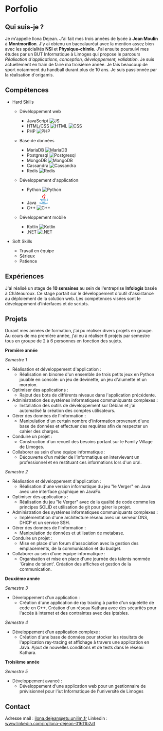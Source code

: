 # Porfolio

## Qui suis-je ?
Je m'appelle Ilona Dejean. J'ai fait mes trois années de lycée à **Jean Moulin** à **Montmorillon**. J'y ai obtenu un baccalauréat avec la mention assez bien avec les spécialités **NSI** et **Physique-chimie**. J'ai ensuite poursuivi mes études par un BUT Informatique à Limoges qui propose le parcours *Réalisation d'applications, conception, développement, validation*. Je suis actuellement en train de faire ma troisième année. 
Je fais beaucoup de sport notamment du handball durant plus de 10 ans. Je suis passionnée par la réalisation d'origamis. 


## Compétences 
- Hard Skills
  - Dévéloppement web
    - JavaScript <img src="https://cdn.jsdelivr.net/gh/devicons/devicon@latest/icons/javascript/javascript-original.svg" alt="JS" width="40" height="40"/>
    - HTML/CSS <img src="https://cdn.jsdelivr.net/gh/devicons/devicon@latest/icons/html5/html5-original.svg" alt="HTML" width="40" height="40"/> <img src="https://cdn.jsdelivr.net/gh/devicons/devicon@latest/icons/css3/css3-original.svg" alt="CSS" width="40" height="40"/>
    - PHP <img src="https://cdn.jsdelivr.net/gh/devicons/devicon@latest/icons/php/php-original.svg" alt="PHP" width="40" height="40"/>
          
  - Base de données
     - MariaDB <img src="https://cdn.jsdelivr.net/gh/devicons/devicon@latest/icons/mariadb/mariadb-original.svg" alt="MariaDB" width="40" height="40"/>
     - Postgresql <img src="https://cdn.jsdelivr.net/gh/devicons/devicon@latest/icons/postgresql/postgresql-original.svg" alt="Postgresql" width="40" height="40" />
     - MongoDB <img src="https://cdn.jsdelivr.net/gh/devicons/devicon@latest/icons/mongodb/mongodb-original.svg" alt="MongoDB" width="40" height="40"/>
     - Cassandra <img src="https://cdn.jsdelivr.net/gh/devicons/devicon@latest/icons/cassandra/cassandra-original.svg" alt="Cassandra" width="40" height="40"/>
     - Redis <img src="https://cdn.jsdelivr.net/gh/devicons/devicon@latest/icons/redis/redis-original.svg" alt="Redis" width="40" height="40"/>
          

  - Développement d'application 
    - Python <img src="https://cdn.jsdelivr.net/gh/devicons/devicon/icons/python/python-original.svg" alt="Python" width="40" height="40"/>
    - Java <img src="https://raw.githubusercontent.com/devicons/devicon/master/icons/java/java-original.svg" alt="Java" width="40" height="40"/>
    - C++ <img src="https://cdn.jsdelivr.net/gh/devicons/devicon@latest/icons/cplusplus/cplusplus-original.svg" alt="C++" width="40" height="40"/>

  - Développement mobile
    - Kotlin <img src="https://cdn.jsdelivr.net/gh/devicons/devicon@latest/icons/kotlin/kotlin-original.svg" alt="Kotlin" width="40" height="40"/>
    - .NET <img src="https://cdn.jsdelivr.net/gh/devicons/devicon@latest/icons/dotnetcore/dotnetcore-original.svg" alt=".NET" width="40" height="40"/>
          
     
- Soft Skills
  - Travail en équipe
  - Sérieux
  - Patience


## Expériences
J'ai réalisé un stage de **10 semaines** au sein de l'entreprise **Infologis** basée à Châteauroux. Ce stage portait sur le développement d'outil d'assistance au déploiement de la solution web. Les compétences visées sont le développement d'interfaces et de scripts.

  ## Projets
Durant mes années de formation, j'ai pu réaliser divers projets en groupe. Au cours de ma première année, j'ai eu à réaliser 6 projets par semestre tous en groupe de 2 à 6 personnes en fonction des sujets.

**Première année** 

*Semestre 1*
- Réalisation et développement d'application :
  - Réalisation en binome d'un ensemble de trois petits jeux en Python jouable en console: un jeu de devinette, un jeu d'alumette et un morpion. 
- Optimiser des applications :   
  - Rajout des bots de différents niveaux dans l'application précédente.
- Administration des systèmes informatiques communiquants complexes : 
  - Installation des outils de développement sur Débian et j'ai automatisé la création des comptes utilisateurs.
- Gérer des données de l'information : 
  - Manipulation d'un certain nombre d'information provenant d'une base de données et effectuer des requêtes afin de respecter un cahier des charges.
- Conduire un projet : 
  - Construction d'un recueil des besoins portant sur le Family Village de Limoges.
- Collaborer au sein d'une équipe informatique : 
  - Découverte d'un métier de l'informatique en intervievant un professionnel et en restituant ces informations lors d'un oral.

*Semestre 2*
- Réalisation et développement d'application :
  - Réalisation d'une version informatique du jeu "le Verger" en Java avec une interface graphique en JavaFx.
- Optimiser des applications :
  - Réalisation du jeu "le Verger" avec de la qualité de code comme les principes SOLID et utilisation de git pour gérer le projet.
- Administration des systèmes informatiques communiquants complexes :
  - Implémentation d'une architecture réseau avec un serveur DNS, DHCP et un service SSH.
- Gérer des données de l'information :
  - Manipulation de données et utilisation de metabase.
- Conduire un projet :
  - Mise en place d'un forum d'association avec la gestion des emplacements, de la communication et du budget.
- Collaborer au sein d'une équipe informatique :
  - Organisation et mise en place d'une journée des talents nommée 'Graine de talent'. Création des affiches et gestion de la communication.

  
**Deuxième année**  

*Semestre 3*
- Développement d'un application : 
  - Création d'une application de ray tracing à partie d'un squelette de code en C++. Création d'un réseau Kathara avec des sécurités pour l'accès à internet et des contraintes avec des iptables.

*Semestre 4*
- Développement d'un application complexe :
  - Création d'une base de données pour stocker les résultats de l'application ray-tracing et affichage à travers une application en Java. Ajout de nouvelles conditions et de tests dans le réseau Kathara.
 
**Troisième année**

*Semestre 5*
- Développement avancé :
  - Développement d'une application web pour un gestionnaire de prévisionnel pour l'iut Informatique de l'université de Limoges


## Contact
Adresse mail : ilona.dejean@etu.unilim.fr
Linkedin : www.linkedin.com/in/ilona-dejean-01611b2a1



